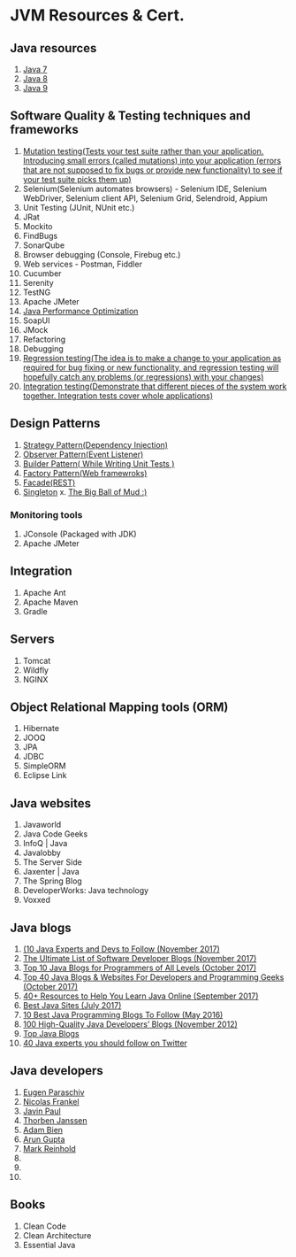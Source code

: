 # JVM Resources & Cert.

## Java resources
1. [Java 7](https://docs.oracle.com/javase/7/docs/)
2. [Java 8](https://docs.oracle.com/javase/8/docs/)
3. [Java 9](https://docs.oracle.com/javase/9/docs/)



## Software Quality & Testing techniques and frameworks
1. [Mutation testing(Tests your test suite rather than your application. Introducing small errors (called mutations) into your application (errors that are not supposed to fix bugs or provide new functionality) to see if your test suite picks them up)](https://en.wikipedia.org/wiki/Mutation_testing)
2. Selenium(Selenium automates browsers) - Selenium IDE, Selenium WebDriver, Selenium client API, Selenium Grid, Selendroid, Appium 
3. Unit Testing (JUnit, NUnit etc.)
4. JRat
5. Mockito
6. FindBugs
7. SonarQube
8. Browser debugging (Console, Firebug etc.)
9. Web services - Postman, Fiddler
10. Cucumber 
11. Serenity
12. TestNG
13. Apache JMeter
14. [Java Performance Optimization](https://dzone.com/refcardz/java-performance-optimization)
15. SoapUI
16. JMock
17. Refactoring
18. Debugging
19. [Regression testing(The idea is to make a change to your application as required for bug fixing or new functionality, and regression testing will hopefully catch any problems (or regressions) with your changes)](https://en.wikipedia.org/wiki/Regression_testing)
20. [Integration testing(Demonstrate that different pieces of the system work together. Integration tests cover whole applications)](https://en.wikipedia.org/wiki/Integration_testing)



## Design Patterns
1. [Strategy Pattern(Dependency Injection)](https://dzone.com/articles/java-the-strategy-pattern)
2. [Observer Pattern(Event Listener)](https://dzone.com/articles/the-observer-pattern-using-modern-java)
3. [Builder Pattern( While Writing Unit Tests )](https://stackoverflow.com/questions/5007355/builder-pattern-in-effective-java)
4. [Factory Pattern(Web framewroks)](https://dzone.com/articles/java-the-factory-pattern)
5. [Facade(REST)](https://dzone.com/articles/design-patterns-uncovered-1)
6. [Singleton](https://stackoverflow.com/questions/70689/what-is-an-efficient-way-to-implement-a-singleton-pattern-in-java)
x. [The Big Ball of Mud :)](https://en.wikipedia.org/wiki/Big_ball_of_mud)



### Monitoring tools
1. JConsole (Packaged with JDK)
2. Apache JMeter



## Integration 
1. Apache Ant 
2. Apache Maven 
3. Gradle



## Servers
1. Tomcat
2. Wildfly
3. NGINX



## Object Relational Mapping tools (ORM)
1. Hibernate
2. JOOQ
3. JPA
4. JDBC
5. SimpleORM
6. Eclipse Link




## Java websites
1. Javaworld
2. Java Code Geeks
3. InfoQ | Java
4. Javalobby
5. The Server Side
6. Jaxenter | Java
7. The Spring Blog
8. DeveloperWorks: Java technology
9. Voxxed



## Java blogs
1. [(10 Java Experts and Devs to Follow (November 2017)](https://dzone.com/articles/10-java-experts-and-developers-to-follow-on-social)
2. [The Ultimate List of Software Developer Blogs (November 2017)](https://simpleprogrammer.com/2017/11/01/ultimate-list-software-developer-blogs#a8)
3. [Top 10 Java Blogs for Programmers of All Levels (October 2017)](https://stackify.com/java-blogs-for-programmers-of-all-levels/)
4. [Top 40 Java Blogs & Websites For Developers and Programming Geeks (October 2017)](https://blog.feedspot.com/java_blogs/)
5. [40+ Resources to Help You Learn Java Online (September 2017)](https://www.simplilearn.com/resources-to-learn-java-programming-article)
6. [Best Java Sites (July 2017)](http://www.baeldung.com/java-blogs)
7. [10 Best Java Programming Blogs To Follow (May 2016)](http://codecondo.com/10-best-java-programming-blogs-to-follow/)
8. [100 High-Quality Java Developers’ Blogs (November 2012)](https://www.programcreek.com/2012/11/top-100-java-developers-blogs/)
9. [Top Java Blogs](https://www.topjavablogs.com/blogs)
10. [40 Java experts you should follow on Twitter](https://techbeacon.com/java-leaders-you-should-follow-twitter)



## Java developers
1. [Eugen Paraschiv](http://www.baeldung.com/)
2. [Nicolas Frankel](http://blog.frankel.ch)
3. [Javin Paul]()
4. [Thorben Janssen]()
4. [Adam Bien]()
4. [Arun Gupta]()
4. [Mark Reinhold]()
4. []()
4. []()
4. []()



## Books
1. Clean Code
2. Clean Architecture
3. Essential Java




    
    
    
    
    
    
    
    
    

